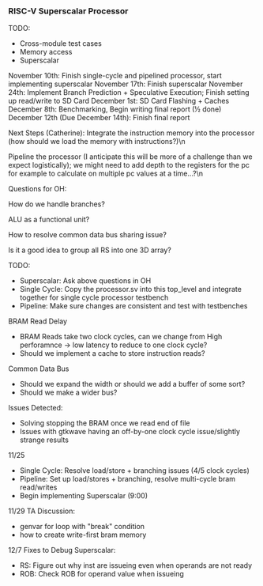 ### RISC-V Superscalar Processor

TODO:
 - Cross-module test cases
 - Memory access
 - Superscalar

November 10th: Finish single-cycle and pipelined processor, start implementing superscalar
November 17th: Finish superscalar
November 24th: Implement Branch Prediction + Speculative Execution; Finish setting up read/write to SD Card
December 1st: SD Card Flashing + Caches
December 8th: Benchmarking, Begin writing final report (½ done)
December 12th (Due December 14th): Finish final report

Next Steps (Catherine):
Integrate the instruction memory into the processor (how should we load the memory with instructions?)\n

Pipeline the processor (I anticipate this will be more of a challenge than we expect logistically); we might need to add depth to the registers for the pc for example to calculate on multiple pc values at a time...?\n

Questions for OH:

How do we handle branches?

ALU as a functional unit?

How to resolve common data bus sharing issue?

Is it a good idea to group all RS into one 3D array?

TODO: 
- Superscalar: Ask above questions in OH
- Single Cycle: Copy the processor.sv into this top_level and integrate together for single cycle processor testbench
- Pipeline: Make sure changes are consistent and test with testbenches

BRAM Read Delay
- BRAM Reads take two clock cycles, can we change from High perforamnce -> low latency to reduce to one clock cycle?
- Should we implement a cache to store instruction reads?

Common Data Bus
- Should we expand the width or should we add a buffer of some sort?
- Should we make a wider bus?

Issues Detected:
- Solving stopping the BRAM once we read end of file
- Issues with gtkwave having an off-by-one clock cycle issue/slightly strange results

11/25
- Single Cycle: Resolve load/store + branching issues (4/5 clock cycles)
- Pipeline: Set up load/stores + branching, resolve multi-cycle bram read/writes
- Begin implementing Superscalar (9:00)

11/29 TA Discussion:
- genvar for loop with "break" condition
- how to create write-first bram memory

12/7 Fixes to Debug Superscalar:
- RS: Figure out why inst are issueing even when operands are not ready
- ROB: Check ROB for operand value when issueing
